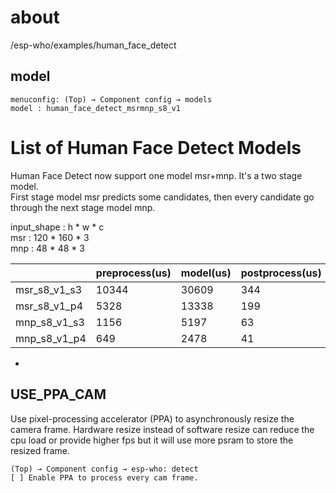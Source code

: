 # about

/esp-who/examples/human_face_detect



## model



```
menuconfig: (Top) → Component config → models
model : human_face_detect_msrmnp_s8_v1
```


# List of Human Face Detect Models

Human Face Detect now support one model msr+mnp. It's a two stage model.  
First stage model msr predicts some candidates, then every candidate go through the next stage model mnp.

input_shape : h * w * c  
msr : 120 * 160 * 3  
mnp : 48 * 48 * 3  

|                  | preprocess(us) | model(us) | postprocess(us) |
| ---------------- | -------------- | --------- | --------------- |
| msr_s8_v1_s3     | 10344          | 30609     | 344             |
| msr_s8_v1_p4     | 5328           | 13338     | 199             |
| mnp_s8_v1_s3     | 1156           | 5197      | 63             |
| mnp_s8_v1_p4     | 649            | 2478      | 41              |
* 


##  USE_PPA_CAM  
 
Use pixel-processing accelerator (PPA) to asynchronously resize the camera frame.
Hardware resize instead of software resize can reduce the cpu load or provide higher
fps but it will use more psram to store the resized frame.

```
(Top) → Component config → esp-who: detect
[ ] Enable PPA to process every cam frame.
```